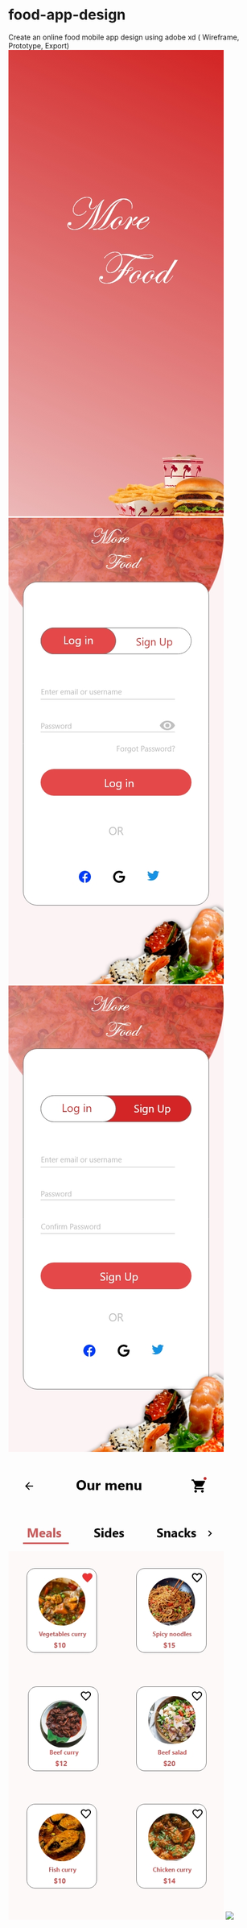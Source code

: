 # food-app-design
Create an online food mobile app design using adobe xd ( Wireframe, Prototype, Export)
<img src="/1Splash Screen.jpg"/>
<img src="/2log in Page.jpg"/>
<img src="/3Sign Up Page.jpg"/>
<img src="/4Manu Page.jpg"/>
<img src="/ScreenRecorder_2022-03-17 (1).gif"/>
